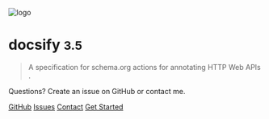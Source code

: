 ![logo](_media/icon.svg)

# docsify <small>3.5</small>

> A specification for schema.org actions for annotating HTTP Web APIs .

Questions? Create an issue on GitHub or contact me.

[GitHub](https://github.com/semantifyit/actions-spec)
[Issues](https://github.com/semantifyit/actions-spec/issues)
[Contact](mailto:umutcan{youknowwhatcomeshere}simsek[heretoo]xyz)
[Get Started](#introduction)